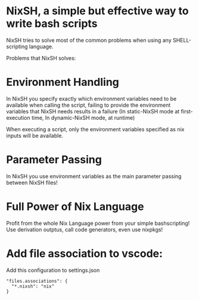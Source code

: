# NixSH, a simple but effective way to write bash scripts

NixSH tries to solve most of the common problems when using any SHELL-scripting language.

Problems that NixSH solves:

# Environment Handling
In NixSH you specify exactly which environment variables need to be available when calling the script,
failing to provide the environment variables that NixSH needs results in a failure (In static-NixSH mode at first-execution time, In dynamic-NixSH mode, at runtime)

When executing a script, only the environment variables specified as nix inputs will be available.

# Parameter Passing
In NixSH you use environment variables as the main parameter passing between NixSH files!

# Full Power of Nix Language
Profit from the whole Nix Language power from your simple bashscripting! 
Use derivation outptus, call code generators, even use nixpkgs!


# Add file association to vscode:

Add this configuration to settings.json

```
"files.associations": {
  "*.nixsh": "nix"
}
```